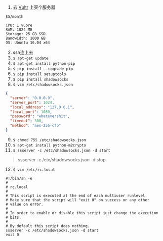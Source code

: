 1. 去 [Vultr](#https://www.vultr.com/) 上买个服务器
```
$5/month

CPU: 1 vCore
RAM: 1024 MB
Storage: 25 GB SSD
Bandwidth: 1000 GB
OS: Ubuntu 16.04 x64
```
2. ssh连上去
3. ```$ apt-get update```
4. ```$ apt-get install python-pip```
5. ```$ pip install --upgrade pip```
6. ```$ pip install setuptools```
7. ```$ pip install shadowsocks```
8. ```$ vim /etc/shadowsocks.json```
```json
{
  "server": "0.0.0.0",
  "server_port": 1024,
  "local_address": "127.0.0.1",
  "local_port": 1080,
  "password": "whatevershit",
  "timeout": 300,
  "method": "aes-256-cfb"
}
```
9. ```$ chmod 755 /etc/shadowsocks.json```
10. ```$ apt-get install python-m2crypto```
11. ```$ ssserver -c /etc/shadowsocks.json -d start```
> ssserver -c /etc/shadowsocks.json -d stop
12. ```$ vim /etc/rc.local```
```
#!/bin/sh -e
#
# rc.local
#
# This script is executed at the end of each multiuser runlevel.
# Make sure that the script will "exit 0" on success or any other
# value on error.
#
# In order to enable or disable this script just change the execution
# bits.
#
# By default this script does nothing.
ssserver -c /etc/shadowsocks.json -d start
exit 0
```